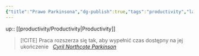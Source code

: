 ```yaml
---
{"title":"Prawo Parkinsona","dg-publish":true,"tags":"productivity","language":"pl","permalink":"/productivity/prawo-parkinsona/","dgPassFrontmatter":true}
---
```


up:: [[productivity/Productivity\|Productivity]]


>[!CITE] Praca rozszerza się tak, aby wypełnić czas dostępny na jej ukończenie  
*[Cyril Northcote Parkinson](https://en.wikipedia.org/wiki/C._Northcote_Parkinson)*
